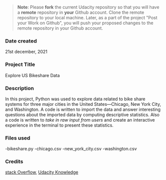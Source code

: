 >**Note**: Please **fork** the current Udacity repository so that you will have a **remote** repository in **your** Github account. Clone the remote repository to your local machine. Later, as a part of the project "Post your Work on Github", you will push your proposed changes to the remote repository in your Github account.

### Date created
21st december, 2021

### Project Title
Explore US Bikeshare Data

### Description
In this project, Python was used to explore data related to bike share systems for three major cities in the United States—Chicago, New York City, and Washington. A code is written to import the data and answer interesting questions about the imported data by computing descriptive statistics. Also a code is written to _take in raw input from users_ and create an interactive experience in the terminal to present these statistics.

### Files used
-bikeshare.py
-chicago.csv
-new_york_city.csv
-washington.csv

### Credits
[stack Overflow](https://stackoverflow.com/), 
[Udacity Knowledge](https://knowledge.udacity.com/)
